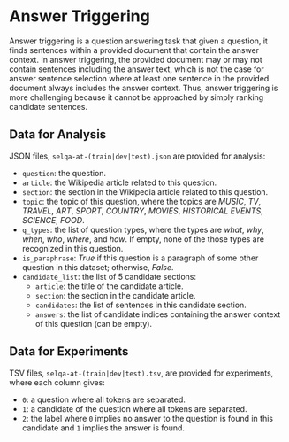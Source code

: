 # Answer Triggering

Answer triggering is a question answering task that given a question, it finds sentences within a provided document that contain the answer context.
In answer triggering, the provided document may or may not contain sentences including the answer text, which is not the case for answer sentence selection where at least one sentence in the provided document always includes the answer context.
Thus, answer triggering is more challenging because it cannot be approached by simply ranking candidate sentences.

## Data for Analysis

JSON files, `selqa-at-(train|dev|test).json` are provided for analysis: 

* `question`: the question.
* `article`: the Wikipedia article related to this question.
* `section`: the section in the Wikipedia article related to this question.
* `topic`: the topic of this question, where the topics are *MUSIC*, *TV*, *TRAVEL*, *ART*, *SPORT*, *COUNTRY*, *MOVIES*, *HISTORICAL EVENTS*, *SCIENCE*, *FOOD*.
* `q_types`: the list of question types, where the types are *what*, *why*, *when*, *who*, *where*, and *how*.  If empty, none of the those types are recognized in this question.
* `is_paraphrase`: *True* if this question is a paragraph of some other question in this dataset; otherwise, *False*.
* `candidate_list`: the list of 5 candidate sections:
  * `article`: the title of the candidate article.
  * `section`: the section in the candidate article.
  * `candidates`: the list of sentences in this candidate section.
  * `answers`: the list of candidate indices containing the answer context of this question (can be empty).

## Data for Experiments

TSV files, `selqa-at-(train|dev|test).tsv`, are provided for experiments, where each column gives:

* `0`: a question where all tokens are separated.
* `1`: a candidate of the question where all tokens are separated.
* `2`: the label where `0` implies no answer to the question is found in this candidate and `1` implies the answer is found. 